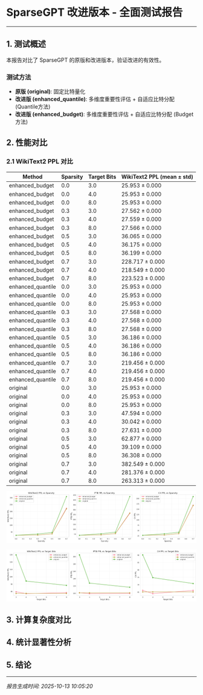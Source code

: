 # SparseGPT 改进版本 - 全面测试报告

---

## 1. 测试概述

本报告对比了 SparseGPT 的原版和改进版本，验证改进的有效性。

### 测试方法

- **原版 (original)**: 固定比特量化
- **改进版 (enhanced_quantile)**: 多维度重要性评估 + 自适应比特分配 (Quantile方法)
- **改进版 (enhanced_budget)**: 多维度重要性评估 + 自适应比特分配 (Budget方法)

## 2. 性能对比

### 2.1 WikiText2 PPL 对比

| Method | Sparsity | Target Bits | WikiText2 PPL (mean ± std) |
|--------|----------|-------------|---------------------------|
| enhanced_budget      | 0.0 | 3.0 | 25.953 ± 0.000 |
| enhanced_budget      | 0.0 | 4.0 | 25.953 ± 0.000 |
| enhanced_budget      | 0.0 | 8.0 | 25.953 ± 0.000 |
| enhanced_budget      | 0.3 | 3.0 | 27.562 ± 0.000 |
| enhanced_budget      | 0.3 | 4.0 | 27.559 ± 0.000 |
| enhanced_budget      | 0.3 | 8.0 | 27.566 ± 0.000 |
| enhanced_budget      | 0.5 | 3.0 | 36.065 ± 0.000 |
| enhanced_budget      | 0.5 | 4.0 | 36.175 ± 0.000 |
| enhanced_budget      | 0.5 | 8.0 | 36.199 ± 0.000 |
| enhanced_budget      | 0.7 | 3.0 | 228.717 ± 0.000 |
| enhanced_budget      | 0.7 | 4.0 | 218.549 ± 0.000 |
| enhanced_budget      | 0.7 | 8.0 | 223.523 ± 0.000 |
| enhanced_quantile    | 0.0 | 3.0 | 25.953 ± 0.000 |
| enhanced_quantile    | 0.0 | 4.0 | 25.953 ± 0.000 |
| enhanced_quantile    | 0.0 | 8.0 | 25.953 ± 0.000 |
| enhanced_quantile    | 0.3 | 3.0 | 27.568 ± 0.000 |
| enhanced_quantile    | 0.3 | 4.0 | 27.568 ± 0.000 |
| enhanced_quantile    | 0.3 | 8.0 | 27.568 ± 0.000 |
| enhanced_quantile    | 0.5 | 3.0 | 36.186 ± 0.000 |
| enhanced_quantile    | 0.5 | 4.0 | 36.186 ± 0.000 |
| enhanced_quantile    | 0.5 | 8.0 | 36.186 ± 0.000 |
| enhanced_quantile    | 0.7 | 3.0 | 219.456 ± 0.000 |
| enhanced_quantile    | 0.7 | 4.0 | 219.456 ± 0.000 |
| enhanced_quantile    | 0.7 | 8.0 | 219.456 ± 0.000 |
| original             | 0.0 | 3.0 | 25.953 ± 0.000 |
| original             | 0.0 | 4.0 | 25.953 ± 0.000 |
| original             | 0.0 | 8.0 | 25.953 ± 0.000 |
| original             | 0.3 | 3.0 | 47.594 ± 0.000 |
| original             | 0.3 | 4.0 | 30.042 ± 0.000 |
| original             | 0.3 | 8.0 | 27.631 ± 0.000 |
| original             | 0.5 | 3.0 | 62.877 ± 0.000 |
| original             | 0.5 | 4.0 | 39.109 ± 0.000 |
| original             | 0.5 | 8.0 | 36.308 ± 0.000 |
| original             | 0.7 | 3.0 | 382.549 ± 0.000 |
| original             | 0.7 | 4.0 | 281.376 ± 0.000 |
| original             | 0.7 | 8.0 | 263.313 ± 0.000 |

![Performance vs Sparsity](performance_vs_sparsity.png)

![Performance vs Bits](performance_vs_bits.png)

## 3. 计算复杂度对比

## 4. 统计显著性分析

## 5. 结论


---

*报告生成时间: 2025-10-13 10:05:20*
